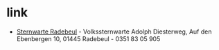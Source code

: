 # link

* [Sternwarte Radebeul](https://www.sternwarte-radebeul.de/) - Volkssternwarte Adolph Diesterweg, Auf den Ebenbergen 10, 01445 Radebeul - 0351 83 05 905
